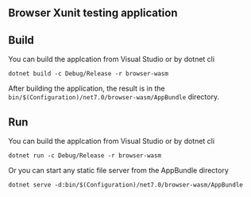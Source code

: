 ## Browser Xunit testing application

## Build

You can build the applcation from Visual Studio or by dotnet cli

```
dotnet build -c Debug/Release -r browser-wasm
```

After building the application, the result is in the `bin/$(Configuration)/net7.0/browser-wasm/AppBundle` directory.

## Run

You can build the applcation from Visual Studio or by dotnet cli

```
dotnet run -c Debug/Release -r browser-wasm
```

Or you can start any static file server from the AppBundle directory

```
dotnet serve -d:bin/$(Configuration)/net7.0/browser-wasm/AppBundle
```
